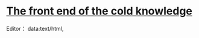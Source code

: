 # [The front end of the cold knowledge](http://www.cnblogs.com/Wayou/p/things_you_dont_know_about_frontend.html?hmsr=toutiao.io&utm_medium=toutiao.io&utm_source=toutiao.io)
Editor： data:text/html, <html contenteditable>    
  

